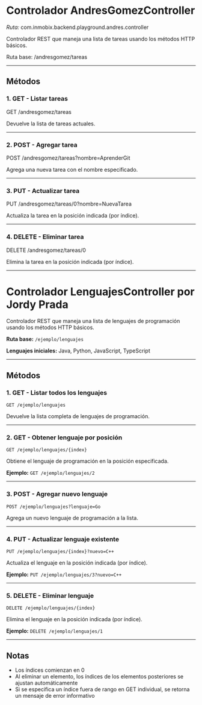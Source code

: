 # Controlador AndresGomezController

*Ruta:* com.inmobix.backend.playground.andres.controller

Controlador REST que maneja una lista de tareas usando los métodos HTTP básicos.

Ruta base: /andresgomez/tareas

---

## Métodos

### 1. GET - Listar tareas

GET /andresgomez/tareas

Devuelve la lista de tareas actuales.

---

### 2. POST - Agregar tarea

POST /andresgomez/tareas?nombre=AprenderGit

Agrega una nueva tarea con el nombre especificado.

---

### 3. PUT - Actualizar tarea

PUT /andresgomez/tareas/0?nombre=NuevaTarea

Actualiza la tarea en la posición indicada (por índice).

---

### 4. DELETE - Eliminar tarea

DELETE /andresgomez/tareas/0

Elimina la tarea en la posición indicada (por índice).

---

# Controlador LenguajesController por Jordy Prada

Controlador REST que maneja una lista de lenguajes de programación usando los métodos HTTP básicos.

**Ruta base:** `/ejemplo/lenguajes`

**Lenguajes iniciales:** Java, Python, JavaScript, TypeScript

---

## Métodos

### 1. GET - Listar todos los lenguajes
```
GET /ejemplo/lenguajes
```
Devuelve la lista completa de lenguajes de programación.

---

### 2. GET - Obtener lenguaje por posición
```
GET /ejemplo/lenguajes/{index}
```
Obtiene el lenguaje de programación en la posición especificada.

**Ejemplo:** `GET /ejemplo/lenguajes/2`

---

### 3. POST - Agregar nuevo lenguaje
```
POST /ejemplo/lenguajes?lenguaje=Go
```
Agrega un nuevo lenguaje de programación a la lista.

---

### 4. PUT - Actualizar lenguaje existente
```
PUT /ejemplo/lenguajes/{index}?nuevo=C++
```
Actualiza el lenguaje en la posición indicada (por índice).

**Ejemplo:** `PUT /ejemplo/lenguajes/3?nuevo=C++`

---

### 5. DELETE - Eliminar lenguaje
```
DELETE /ejemplo/lenguajes/{index}
```
Elimina el lenguaje en la posición indicada (por índice).

**Ejemplo:** `DELETE /ejemplo/lenguajes/1`

---

## Notas
- Los índices comienzan en 0
- Al eliminar un elemento, los índices de los elementos posteriores se ajustan automáticamente
- Si se especifica un índice fuera de rango en GET individual, se retorna un mensaje de error informativo